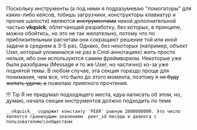 Поскольку инструменты (а под ними я подразумеваю "помогаторы" для каких-либо кейсов, тобишь загрузчики, конструкторы клавиатур и прочие шалости) являются ~~инструментами~~ некой дополнительной частью __vkquiсk__, облегчающей разработку, без которых, в принципе, можно обойтись, но это не так желательно, потому что по приблизительным расчетам они сокращают решение той или иной задачи в среднем в 3-5 раз. Однако, без некоторых (например, объект User, который упоминался не раз в Cmd-аннотациях) жить просто нельзя, ибо они используются самим фреймворком. Некоторые уже были разобраны (Message и то же User, но частично) из-за уже поднятой темы. В любом случае, эта секция гораздо проще для понимания, чем все, что было до этого момента, поэтому я ~~не буду желать удачи, а~~ пожелаю приятного прочтения.


!!! Tip
    Я не придумал подходящего места, кдуа написать об этом, но, думаю, начала секции инструментов должно подходить по теме

    __vkquick__ содержит константу `PEER` равную 2000000000. Это число является граничущим значением  peer_id беседы и диалога с пользователем/сообществом
